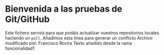 # Bienvenida a las pruebas de Git/GitHub

Este fichero servirá para que podáis actualizar vuestros repositorios locales haciendo un `pull`.
Añadimos esta linea para generar un conflicto
Archivo modificado por: Francisco Rovira
Texto añadido desde la rama funcionalidad1
